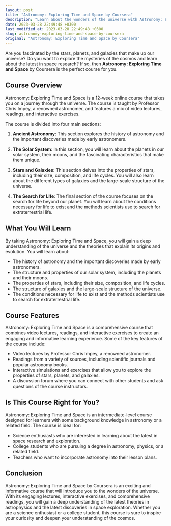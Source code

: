 ```yaml
---
layout: post
title: "Astronomy: Exploring Time and Space by Coursera"
description: "Learn about the wonders of the universe with Astronomy: Exploring Time and Space, a course offered by Coursera. Discover the mysteries of the cosmos through lectures, readings, and interactive exercises."
date: 2023-03-28 22:49:48 +0300
last_modified_at: 2023-03-28 22:49:48 +0300
slug: astronomy-exploring-time-and-space-by-coursera
original: "Astronomy: Exploring Time and Space by Coursera"
---
```


Are you fascinated by the stars, planets, and galaxies that make up our universe? Do you want to explore the mysteries of the cosmos and learn about the latest in space research? If so, then **Astronomy: Exploring Time and Space** by Coursera is the perfect course for you.

## Course Overview

Astronomy: Exploring Time and Space is a 12-week online course that takes you on a journey through the universe. The course is taught by Professor Chris Impey, a renowned astronomer, and features a mix of video lectures, readings, and interactive exercises.

The course is divided into four main sections:

1. **Ancient Astronomy**: This section explores the history of astronomy and the important discoveries made by early astronomers.

2. **The Solar System**: In this section, you will learn about the planets in our solar system, their moons, and the fascinating characteristics that make them unique.

3. **Stars and Galaxies**: This section delves into the properties of stars, including their size, composition, and life cycles. You will also learn about the different types of galaxies and the large-scale structure of the universe.

4. **The Search for Life**: The final section of the course focuses on the search for life beyond our planet. You will learn about the conditions necessary for life to exist and the methods scientists use to search for extraterrestrial life.

## What You Will Learn

By taking Astronomy: Exploring Time and Space, you will gain a deep understanding of the universe and the theories that explain its origins and evolution. You will learn about:

- The history of astronomy and the important discoveries made by early astronomers.
- The structure and properties of our solar system, including the planets and their moons.
- The properties of stars, including their size, composition, and life cycles.
- The structure of galaxies and the large-scale structure of the universe.
- The conditions necessary for life to exist and the methods scientists use to search for extraterrestrial life.

## Course Features

Astronomy: Exploring Time and Space is a comprehensive course that combines video lectures, readings, and interactive exercises to create an engaging and informative learning experience. Some of the key features of the course include:

- Video lectures by Professor Chris Impey, a renowned astronomer.
- Readings from a variety of sources, including scientific journals and popular astronomy books.
- Interactive simulations and exercises that allow you to explore the properties of stars, planets, and galaxies.
- A discussion forum where you can connect with other students and ask questions of the course instructors.

## Is This Course Right for You?

Astronomy: Exploring Time and Space is an intermediate-level course designed for learners with some background knowledge in astronomy or a related field. The course is ideal for:

- Science enthusiasts who are interested in learning about the latest in space research and exploration.
- College students who are pursuing a degree in astronomy, physics, or a related field.
- Teachers who want to incorporate astronomy into their lesson plans.

## Conclusion

Astronomy: Exploring Time and Space by Coursera is an exciting and informative course that will introduce you to the wonders of the universe. With its engaging lectures, interactive exercises, and comprehensive readings, you will gain a deep understanding of the latest theories in astrophysics and the latest discoveries in space exploration. Whether you are a science enthusiast or a college student, this course is sure to inspire your curiosity and deepen your understanding of the cosmos.